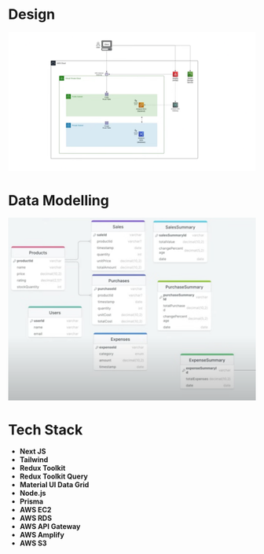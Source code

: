 # Design
![alt text](image.png)

# Data Modelling
![alt text](image-1.png)

# Tech Stack

- **Next JS**
- **Tailwind**
- **Redux Toolkit**
- **Redux Toolkit Query**
- **Material UI Data Grid**
- **Node.js**
- **Prisma**
- **AWS EC2**
- **AWS RDS**
- **AWS API Gateway**
- **AWS Amplify**
- **AWS S3**